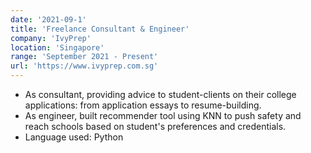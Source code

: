 ```yaml
---
date: '2021-09-1'
title: 'Freelance Consultant & Engineer'
company: 'IvyPrep'
location: 'Singapore'
range: 'September 2021 - Present'
url: 'https://www.ivyprep.com.sg'
---
```


- As consultant, providing advice to student-clients on their college applications: from application essays to resume-building.
- As engineer, built recommender tool using KNN to push safety and reach schools based on student's preferences and credentials.
- Language used: Python
